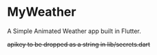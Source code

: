 # MyWeather

A Simple Animated Weather app built in Flutter.

~~apikey to be dropped as a string in lib/secrets.dart~~